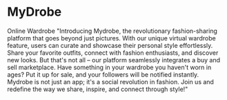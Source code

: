 # MyDrobe
Online Wardrobe
"Introducing Mydrobe, the revolutionary fashion-sharing platform that goes beyond just pictures. With our unique virtual wardrobe feature, users can curate and showcase their personal style effortlessly. Share your favorite outfits, connect with fashion enthusiasts, and discover new looks. But that's not all – our platform seamlessly integrates a buy and sell marketplace. Have something in your wardrobe you haven't worn in ages? Put it up for sale, and your followers will be notified instantly. Mydrobe is not just an app; it's a social revolution in fashion. Join us and redefine the way we share, inspire, and connect through style!"

